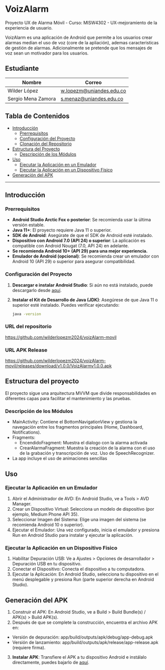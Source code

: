 # VoizAlarm
Proyecto UX de Alarma Móvil - Curso: MISW4302 - UX-mejoramiento de la experiencia de usuario.

VoizAlarm es una aplicación de Android que permite a los usuarios crear alarmas median el uso de voz (core de la apliación), ademas caracteristicas de gestión de alarmas. Adicionalmente se pretende que los mensajes de voz sean un motivador para los usuarios.

## Estudiante

| Nombre                   | Correo                         |
| ------------------------ | ------------------------------ |
| Wilder López             | w.lopezm@uniandes.edu.co       |
| Sergio Mena Zamora       | s.menaz@uniandes.edu.co        |


## Tabla de Contenidos
- [Introducción](#introducción)
  - [Prerrequisitos](#prerrequisitos)
  - [Configuración del Proyecto](#configuración-del-proyecto)
  - [Clonación del Repositorio](#clonación-del-repositorio)
- [Estructura del Proyecto](#estructura-del-proyecto)
  - [Descripción de los Módulos](#descripción-de-los-módulos)
- [Uso](#uso)
  - [Ejecutar la Aplicación en un Emulador](#ejecutar-la-aplicación-en-un-emulador)
  - [Ejecutar la Aplicación en un Dispositivo Físico](#ejecutar-la-aplicación-en-un-dispositivo-físico)
- [Generación del APK](#generación-del-apk)

---

## Introducción

### Prerrequisitos

- **Android Studio Arctic Fox o posterior**: Se recomienda usar la última versión estable.
- **Java 11+**: El proyecto requiere Java 11 o superior.
- **SDK de Android**: Asegúrate de que el SDK de Android esté instalado.
- **Dispositivo con Android 7.0 (API 24) o superior**: La aplicación es compatible con Android Nougat (7.0, API 24) en adelante.
- **Se recomienda Android 10+ (API 29) para una mejor experiencia.**
- **Emulador de Android (opcional)**: Se recomienda crear un emulador con Android 10 (API 29) o superior para asegurar compatibilidad.


### Configuración del Proyecto

1. **Descargar e instalar Android Studio**: Si aún no está instalado, puede descargarlo desde [aquí](https://developer.android.com/studio).
2. **Instalar el Kit de Desarrollo de Java (JDK)**: Asegúrese de que Java 11 o superior esté instalado. Puedes verificar ejecutando:

   ```bash
   java -version

### URL del repositorio

https://github.com/wilderlopezm2024/voizAlarm-movil

### URL APK Release

https://github.com/wilderlopezm2024/voizAlarm-movil/releases/download/v1.0.0/VoizAlarmv1.0.0.apk

## Estructura del proyecto

El proyecto sigue una arquitectura MVVM que divide responsabilidades en diferentes capas para facilitar el mantenimiento y las pruebas.

### Descripción de los Módulos

- MainActivity: Contiene el BottomNavigationView y gestiona la navegación entre los fragmentos principales (Home, Dashboard, Notifications).
- Fragments:
  -   EncendidoFragment: Muestra el dialogo con la alarma activada
  -   CrearAlarmaFragment: Muestra la creación de la alarma con el uso de la grabación y transcripción de voz. Uso de SpeechRecognizer.
- La app incluye el uso de animaciones sencillas


## Uso

### Ejecutar la Aplicación en un Emulador

1. Abrir el Administrador de AVD: En Android Studio, ve a Tools > AVD Manager.
2. Crear un Dispositivo Virtual: Selecciona un modelo de dispositivo (por ejemplo, Medium Phone API 35).
3. Seleccionar Imagen del Sistema: Elige una imagen del sistema (se recomienda Android 10 o superior).
4. Ejecutar el Emulador: Una vez configurado, inicia el emulador y presiona Run en Android Studio para instalar y ejecutar la aplicación.
   
### Ejecutar la Aplicación en un Dispositivo Físico

1. Habilitar Depuración USB: Ve a Ajustes > Opciones de desarrollador > Depuración USB en tu dispositivo.
2. Conectar el Dispositivo: Conecta el dispositivo a tu computadora.
3. Ejecutar la Aplicación: En Android Studio, selecciona tu dispositivo en el menú desplegable y presiona Run (parte superior derecha en Android Studio).

## Generación del APK

1. Construir el APK: En Android Studio, ve a Build > Build Bundle(s) / APK(s) > Build APK(s).
2. Después de que se complete la construcción, encuentra el archivo APK en:
  - Versión de depuración: app/build/outputs/apk/debug/app-debug.apk
  - Versión de lanzamiento: app/build/outputs/apk/release/app-release.apk (requiere firma).
3. **Instalar APK**: Transfiere el APK a tu dispositivo Android e instálalo directamente, puedes bajarlo de [aquí](https://github.com/wilderlopezm2024/voizAlarm-movil/releases/download/v1.0.0/VoizAlarmv1.0.0.apk).



